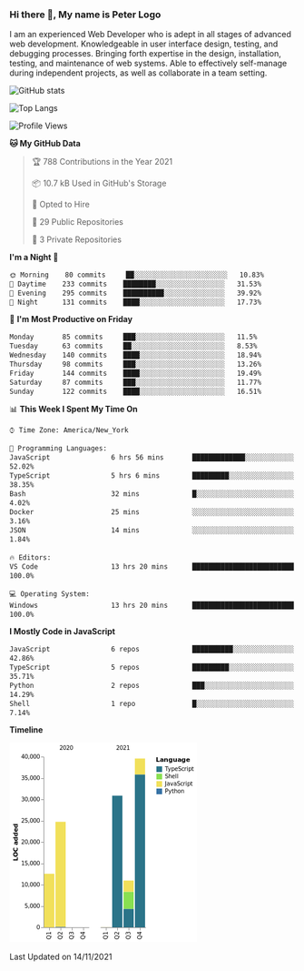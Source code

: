 ### Hi there 👋, My name is Peter Logo

I am an experienced Web Developer who is adept in all stages of advanced web development. Knowledgeable in user interface design, 
testing, and debugging processes. Bringing forth expertise in the design, installation, testing, and maintenance of web systems. 
Able to effectively self-manage during independent projects, as well as collaborate in a team setting.

![GitHub stats](https://github-readme-stats.vercel.app/api?username=peterlogo&show_icons=true&count_private=true&theme=dark)

![Top Langs](https://github-readme-stats.vercel.app/api/top-langs/?username=peterlogo&theme=dark&layout=compact&langs_count=8)

<!--START_SECTION:waka-->
![Profile Views](http://img.shields.io/badge/Profile%20Views-0-blue)

**🐱 My GitHub Data** 

> 🏆 788 Contributions in the Year 2021
 > 
> 📦 10.7 kB Used in GitHub's Storage 
 > 
> 💼 Opted to Hire
 > 
> 📜 29 Public Repositories 
 > 
> 🔑 3 Private Repositories  
 > 
**I'm a Night 🦉** 

```text
🌞 Morning    80 commits     ██░░░░░░░░░░░░░░░░░░░░░░░   10.83% 
🌆 Daytime    233 commits    ████████░░░░░░░░░░░░░░░░░   31.53% 
🌃 Evening    295 commits    ██████████░░░░░░░░░░░░░░░   39.92% 
🌙 Night      131 commits    ████░░░░░░░░░░░░░░░░░░░░░   17.73%

```
📅 **I'm Most Productive on Friday** 

```text
Monday       85 commits     ███░░░░░░░░░░░░░░░░░░░░░░   11.5% 
Tuesday      63 commits     ██░░░░░░░░░░░░░░░░░░░░░░░   8.53% 
Wednesday    140 commits    ████░░░░░░░░░░░░░░░░░░░░░   18.94% 
Thursday     98 commits     ███░░░░░░░░░░░░░░░░░░░░░░   13.26% 
Friday       144 commits    ████░░░░░░░░░░░░░░░░░░░░░   19.49% 
Saturday     87 commits     ███░░░░░░░░░░░░░░░░░░░░░░   11.77% 
Sunday       122 commits    ████░░░░░░░░░░░░░░░░░░░░░   16.51%

```


📊 **This Week I Spent My Time On** 

```text
⌚︎ Time Zone: America/New_York

💬 Programming Languages: 
JavaScript               6 hrs 56 mins       █████████████░░░░░░░░░░░░   52.02% 
TypeScript               5 hrs 6 mins        █████████░░░░░░░░░░░░░░░░   38.35% 
Bash                     32 mins             █░░░░░░░░░░░░░░░░░░░░░░░░   4.02% 
Docker                   25 mins             ░░░░░░░░░░░░░░░░░░░░░░░░░   3.16% 
JSON                     14 mins             ░░░░░░░░░░░░░░░░░░░░░░░░░   1.84%

🔥 Editors: 
VS Code                  13 hrs 20 mins      █████████████████████████   100.0%

💻 Operating System: 
Windows                  13 hrs 20 mins      █████████████████████████   100.0%

```

**I Mostly Code in JavaScript** 

```text
JavaScript               6 repos             ██████████░░░░░░░░░░░░░░░   42.86% 
TypeScript               5 repos             █████████░░░░░░░░░░░░░░░░   35.71% 
Python                   2 repos             ███░░░░░░░░░░░░░░░░░░░░░░   14.29% 
Shell                    1 repo              █░░░░░░░░░░░░░░░░░░░░░░░░   7.14%

```


**Timeline**

![Chart not found](https://raw.githubusercontent.com/peterlogo/peterlogo/main/charts/bar_graph.png) 


 Last Updated on 14/11/2021
<!--END_SECTION:waka-->



